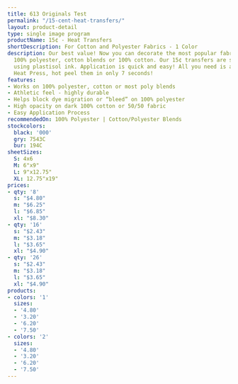 ```yaml
---
title: 613 Originals Test
permalink: "/15-cent-heat-transfers/"
layout: product-detail
type: single image program
productName: 15¢ - Heat Transfers
shortDescription: For Cotton and Polyester Fabrics - 1 Color
description: Our best value! Now you can decorate the most popular fabric types including
  100% polyester, cotton blends or 100% cotton. Our 15¢ transfers are screen printed
  using plastisol ink. Application is quick and easy! All you need is a Commercial
  Heat Press, hot peel them in only 7 seconds!
features:
- Works on 100% polyester, cotton or most poly blends
- Athletic feel - highly durable
- Helps block dye migration or “bleed” on 100% polyester
- High opacity on dark 100% cotton or 50/50 fabric
- Easy Application Process
recommendedOn: 100% Polyester | Cotton/Polyester Blends
stockcolors:
  black: '000'
  gry: 7543C
  bur: 194C
sheetSizes:
  S: 4x6
  M: 6"x9"
  L: 9"x12.75"
  XL: 12.75"x19"
prices:
- qty: '8'
  s: "$4.80"
  m: "$6.25"
  l: "$6.85"
  xl: "$8.30"
- qty: '16'
  s: "$2.43"
  m: "$3.18"
  l: "$3.65"
  xl: "$4.90"
- qty: '26'
  s: "$2.43"
  m: "$3.18"
  l: "$3.65"
  xl: "$4.90"
products:
- colors: '1'
  sizes:
  - '4.80'
  - '3.20'
  - '6.20'
  - '7.50'
- colors: '2'
  sizes:
  - '4.80'
  - '3.20'
  - '6.20'
  - '7.50'
---
```



